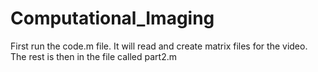 # Computational_Imaging

First run the code.m file. It will read and create matrix files for the video. The rest is then in the file called part2.m
